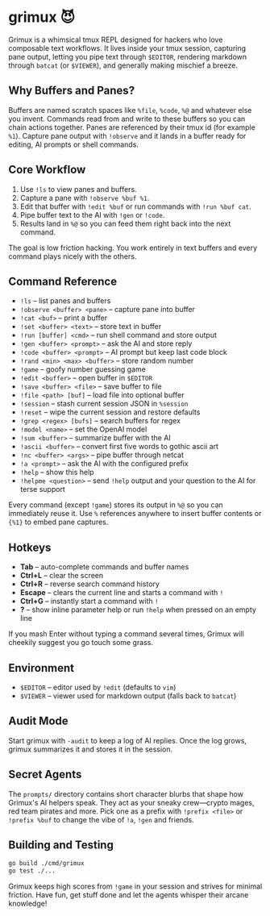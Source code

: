 # grimux 😈

Grimux is a whimsical tmux REPL designed for hackers who love composable text workflows. It lives inside your tmux session, capturing pane output, letting you pipe text through `$EDITOR`, rendering markdown through `batcat` (or `$VIEWER`), and generally making mischief a breeze.

## Why Buffers and Panes?
Buffers are named scratch spaces like `%file`, `%code`, `%@` and whatever else you invent. Commands read from and write to these buffers so you can chain actions together. Panes are referenced by their tmux id (for example `%1`). Capture pane output with `!observe` and it lands in a buffer ready for editing, AI prompts or shell commands.

## Core Workflow
1. Use `!ls` to view panes and buffers.
2. Capture a pane with `!observe %buf %1`.
3. Edit that buffer with `!edit %buf` or run commands with `!run %buf cat`.
4. Pipe buffer text to the AI with `!gen` or `!code`.
5. Results land in `%@` so you can feed them right back into the next command.

The goal is low friction hacking. You work entirely in text buffers and every command plays nicely with the others.

## Command Reference
- `!ls` – list panes and buffers
- `!observe <buffer> <pane>` – capture pane into buffer
- `!cat <buf>` – print a buffer
- `!set <buffer> <text>` – store text in buffer
- `!run [buffer] <cmd>` – run shell command and store output
- `!gen <buffer> <prompt>` – ask the AI and store reply
- `!code <buffer> <prompt>` – AI prompt but keep last code block
- `!rand <min> <max> <buffer>` – store random number
- `!game` – goofy number guessing game
- `!edit <buffer>` – open buffer in `$EDITOR`
- `!save <buffer> <file>` – save buffer to file
- `!file <path> [buf]` – load file into optional buffer
- `!session` – stash current session JSON in `%session`
- `!reset` – wipe the current session and restore defaults
- `!grep <regex> [bufs]` – search buffers for regex
- `!model <name>` – set the OpenAI model
- `!sum <buffer>` – summarize buffer with the AI
- `!ascii <buffer>` – convert first five words to gothic ascii art
- `!nc <buffer> <args>` – pipe buffer through netcat
- `!a <prompt>` – ask the AI with the configured prefix
- `!help` – show this help
- `!helpme <question>` – send `!help` output and your question to the AI for terse support

Every command (except `!game`) stores its output in `%@` so you can immediately reuse it. Use `%` references anywhere to insert buffer contents or `{%1}` to embed pane captures.

## Hotkeys
- **Tab** – auto-complete commands and buffer names
- **Ctrl+L** – clear the screen
- **Ctrl+R** – reverse search command history
- **Escape** – clears the current line and starts a command with `!`
- **Ctrl+G** – instantly start a command with `!`
- **?** – show inline parameter help or run `!help` when pressed on an empty line

If you mash Enter without typing a command several times, Grimux will cheekily suggest you go touch some grass.

## Environment
- `$EDITOR` – editor used by `!edit` (defaults to `vim`)
- `$VIEWER` – viewer used for markdown output (falls back to `batcat`)

## Audit Mode
Start grimux with `-audit` to keep a log of AI replies. Once the log grows, grimux summarizes it and stores it in the session.
## Secret Agents
The `prompts/` directory contains short character blurbs that shape how Grimux's AI helpers speak. They act as your sneaky crew—crypto mages, red team pirates and more. Pick one as a prefix with `!prefix <file>` or `!prefix %buf` to change the vibe of `!a`, `!gen` and friends.

## Building and Testing
```bash
go build ./cmd/grimux
go test ./...
```

Grimux keeps high scores from `!game` in your session and strives for minimal friction. Have fun, get stuff done and let the agents whisper their arcane knowledge!
